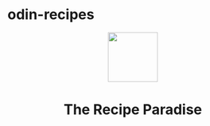 # odin-recipes

<div id="header" align="center">
  <img src="https://media0.giphy.com/media/v1.Y2lkPTc5MGI3NjExd3IxbHlldW5iemcyeWNyN3d0OXduanZraWt2azA1YmFuemdhdWNjZSZlcD12MV9pbnRlcm5hbF9naWZfYnlfaWQmY3Q9cw/Jq6XWnYR82RWOPoIre/giphy.webp" width="100"/>
   <h1>The Recipe Paradise</h1> 
</div>


